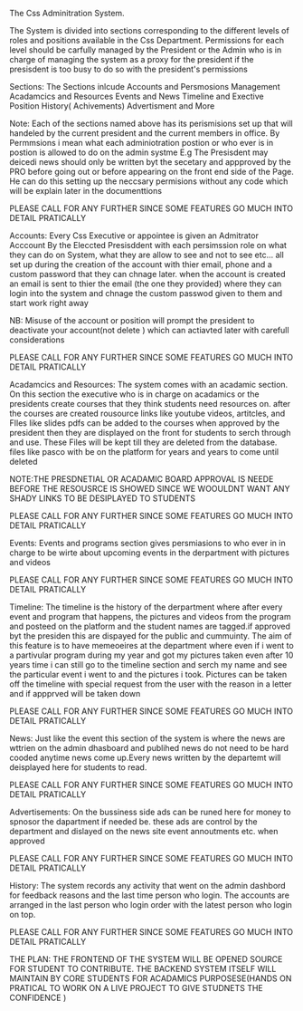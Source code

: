 The Css Adminitration System.

The System is divided into sections corresponding to the different levels of roles and
positions available in the Css Department.
Permissions for each level should be carfully managed by the President or the Admin who is
in charge of managing the system as a proxy for the president if the presisdent is too busy to do so with the president's permissions

Sections:
The Sections inlcude
Accounts and Persmosions Management
Acadamcics and Resources
Events and News
Timeline and Exective Position History( Achivements)
Advertisment
and More

Note:
Each of the sections named above has its perismisions set up that will handeled by the current president and the current members in office. By Permmsions i mean what each adminiotration postion or who ever is in postion is allowed to do on the admin systme
E.g The Presisdent may deicedi news should only be written byt the secetary and appproved by the PRO before going out or before appearing on the front end side of the Page. He can do this setting up the neccsary permisions without any code which will be explain later in the documenttions

PLEASE CALL FOR ANY FURTHER SINCE SOME FEATURES GO MUCH INTO DETAIL PRATICALLY

Accounts:
Every Css Executive or appointee is given an Admitrator Acccount By the Eleccted Presisddent
with each persimssion role on what they can do on System, what they are allow to see and not to see etc... all set up during the creation of the account with thier email, phone and a custom password that they can chnage later. when the account is created an email is sent to thier the email (the one they provided) where they can login into the system and chnage the custom passwod given to them and start work right away

NB: Misuse of the account or position will prompt the president to deactivate your account(not delete ) which can actiavted later with carefull considerations

PLEASE CALL FOR ANY FURTHER SINCE SOME FEATURES GO MUCH INTO DETAIL PRATICALLY

Acadamcics and Resources:
The system comes with an acadamic section. On this section the executive who is in charge on acadamics or the presidents create courses that they think students need resources on. after the courses are created rousource links like youtube videos, artitcles, and FIles like slides pdfs can be added to the courses when approved by the president then they are displayed on the front for students to serch through and use. These Files will be kept till they are deleted from the database. files like pasco with be on the platform for years and years to come until deleted

NOTE:THE PRESDNETIAL OR ACADAMIC BOARD APPROVAL IS NEEDE BEFORE THE RESOUSRCE IS SHOWED SINCE WE WOOULDNT WANT ANY SHADY LINKS TO BE DESIPLAYED TO STUDENTS

PLEASE CALL FOR ANY FURTHER SINCE SOME FEATURES GO MUCH INTO DETAIL PRATICALLY

Events:
Events and programs section gives persmiasions to who ever in in charge to be wirte about upcoming events in the derpartment with pictures and videos

PLEASE CALL FOR ANY FURTHER SINCE SOME FEATURES GO MUCH INTO DETAIL PRATICALLY

Timeline:
The timeline is the history of the derpartment where after every event and program that happens, the pictures and videos from the program and posteed on the platform and the student names are tagged.if approved byt the presiden this are dispayed for the public and cummuinty. The aim of this feature is to have memeoeires at the department where even if i went to a partivular program during my year and got my pictures taken even after 10 years time i can still go to the timeline section and serch my name and see the particular event i went to and the pictures i took. Pictures can be taken off the timeline with special request from the user with the reason in a letter and if appprved will be taken down

PLEASE CALL FOR ANY FURTHER SINCE SOME FEATURES GO MUCH INTO DETAIL PRATICALLY

News:
Just like the event this section of the system is where the news are wttrien on the admin dhasboard and publihed news do not need to be hard cooded anytime news come up.Every news written by the departemt will deisplayed here for students to read.

PLEASE CALL FOR ANY FURTHER SINCE SOME FEATURES GO MUCH INTO DETAIL PRATICALLY

Advertisements:
On the bussiness side ads can be runed here for money to spnosor the dapartment if needed be. these ads are control by the department and dislayed on the news site event annoutments etc. when approved

PLEASE CALL FOR ANY FURTHER SINCE SOME FEATURES GO MUCH INTO DETAIL PRATICALLY

History:
The system records any activity that went on the admin dashbord for feedback reasons and the last time person who login. The accounts are arranged in the last person who login order with the latest person who login on top.

PLEASE CALL FOR ANY FURTHER SINCE SOME FEATURES GO MUCH INTO DETAIL PRATICALLY

THE PLAN:
THE FRONTEND OF THE SYSTEM WILL BE OPENED SOURCE FOR STUDENT TO CONTRIBUTE. THE BACKEND SYSTEM ITSELF WILL MAINTAIN BY CORE STUDENTS FOR ACADAMICS PURPOSESE(HANDS ON PRATICAL TO WORK ON A LIVE PROJECT TO GIVE STUDNETS THE CONFIDENCE )
